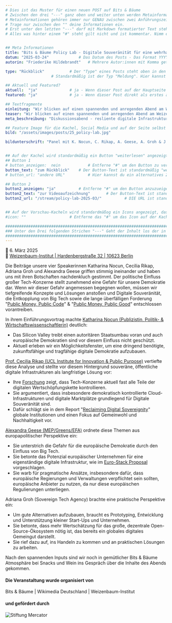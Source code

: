 ```yaml
---
# Dies ist das Muster für einen neuen POST auf Bits & Bäume
# Zwischen den drei "---" ganz oben und weiter unten werden Metainformationen eingetragen.
# Metainformationen gehören immer nur GENAU zwischen zwei Anführungszeichen.
# Trage nur zwischen den "" deine Informationen ein.
# Erst unter den letzten "---" darf mit Markdown formatierter Text stehen.
# Alles was hinter einem "#" steht gilt nicht und ist kommentar. Nimm ein "#" weg, wenn du die jeweilige information dahinter festlegen willst.


## Meta Informationen
title: "Bits & Bäume Policy Lab - Digitale Souveränität für eine wehrhafte Demokratie!"
datum: "2025-03-24" 			# Das Datum des Posts - Das Format YYYY-MM-DD muss eingehalten werden!
autorin: "Friederike Hildebrandt"	# Mehrere Autor:innen mit Komma getrennt

type: "Rückblick"			# Der "Type" eines Posts steht oben in den Kacheln und auf der Seite ganz oben.
					# Standardmäßig ist der Typ "Meldung". Hier kannst du das ändern z.B. "Bericht" oder "Jobangebot" etc.

## Aktuell und Featured?
aktuell:  "ja" 				# ja - Wenn dieser Post auf der Hauptseite unter Aktuelles auftauchen soll (falls er nicht featured ist)
featured: "ja"  			# ja - Wenn dieser Post direkt als erstes auf der Landing Page angezeigt werden soll, ansonsten "nein" oder Zeile löschen

## Textfragmente
einleitung: "Wir blicken auf einen spannenden und anregenden Abend am Weizenbaum-Institut zurück."				# Die Einleitung erscheint auf der Seite noch vor den Autor:innen und dem Feature Image
teaser: "Wir blicken auf einen spannenden und anregenden Abend am Weizenbaum-Institut zurück."				# Der Teaser wird auf den Kacheln als Anreißertext angezeigt.
meta_beschreibung: "Diskussionsabend - resliente digitale Infrastruktur - 6.3.2025 - Berlin" 			# ≤135 Zeichen Beschreibugnstext der in Social Media und Suchergebnissen unter dem Titel angezeigt wird (also extern)

## Feature Image für die Kachel, Social Media und auf der Seite selbst
bild: "/assets/images/posts/25_policy-lab.jpg"

bildunterschrift: "Panel mit K. Nocun, C. Rikap, A. Geese, A. Groh & J. Franke (von links)"


## Auf der Kachel wird standardmäßig ein Button "weiterlesen" angezeigt. Dieser kann hier angepasst oder versteckt werden
## Button 1
# button_anzeigen:  nein 			# Entferne "#" um den Button zu verstecken
button_text: "zum Rückblick"	# Der Button-Text ist standardmäßig "weiterlesen"
# button_url: "andere URL"			# Hier kannst du ein alternatives Ziel z.B. eine extern URL angeben

## Button 2
button2_anzeigen: "ja" 			# Entferne "#" um den Button anzuzueigen
button2_text: "zur Videoaufzeichnung"		# Der Button-Text ist standardmäßig "weiterlesen"
button2_url: "/stream/policy-lab-2025-03/"			# DIE URL ist standardmäßig die des Posts - Hier kannst du ein alternatives Ziel z.B. eine extern URL angeben


## Auf der Vorschau-Kacheln wird standardmäßog ein Icons angezeigt, das kann hier abgeschaltet werden.
#icon: ""					# Entferne das "#" um das Icon auf der Kachel auszuschalten

#########################################################################################################
### Unter den Drei folgenden Strichen "---" Geht der Inhalt los der in Markdown formatiert sein darf! ###
#########################################################################################################
---
```



📅 6. März 2025   
📍 [Weizenbaum-Institut | Hardenbergstraße 32 | 10623 Berlin](https://www.openstreetmap.org/node/4153700969)  


Die Beiträge unsere vier Speakerinnen Katharina Nocun, Cecilia Rikap, Adriana Groh und Alexandra Geese griffen stimmig ineinander und haben uns mit ihren Botschaften nachdenkluch gestimmt. Der politische Einfluss großer Tech-Konzerne stellt zunehmend eine Gefahr für unsere Demokratie dar. Wenn wir dieser Gefahr angemessen begegnen wollen, müssen wir tiefgreifende Konzepte und Lösungen anstoßen und Digitale Souveränität, die Entkopplung von Big Tech sowie die lange überfälligen Forderung "<a href="https://publiccode.eu/de/">Public Money, Public Code</a>" & "<a href="https://www.wikimedia.de/2019/en/themen/public-money-public-good/">Public Money, Public Good</a>" entschlossen vorantreiben.

In ihrem Einführungsvortrag machte <a href="https://kattascha.de/personliches/">Katharina Nocun (Publizistin, Politik- & Wirtschaftswissenschaftlerin)</a> deutlich:
* Das Silicon Valley treibt einen autoritären Staatsumbau voran und auch europäische Demokratien sind vor diesem Einfluss nicht geschützt.
* Aktuell erleben wir ein Möglichkeitsfenster, um eine dringend benötigte, zukunftsfähige und tragfähige digitale Demokratie aufzubauen.

<a href="https://profiles.ucl.ac.uk/94616-cecilia-rikap">Prof. Cecilia Rikap (UCL Institute for Innovation & Public Purpose)</a> vertiefte diese Analyse und stellte vor diesem Hintergrund souveräne, öffentliche digitale Infrastrukturen als langfristige Lösung vor:
* Ihre <a href="https://www.penguinrandomhouse.com/books/790833/the-rulers-by-cecilia-rikap/">Forschung</a> zeigt, dass Tech-Konzerne aktuell fast alle Teile der digitalen Wertschöpfungskette kontrollieren.
* Sie argumentiert, dass insbesondere demokratisch kontrollierte Cloud-Infrastrukturen und digitale Marktplätze grundlegend für Digitale Souveränität sind.
* Dafür schlägt sie in dem Report "<a href="https://www.ucl.ac.uk/bartlett/public-purpose/publications/2024/dec/reclaiming-digital-sovereignty">Reclaiming Digital Sovereignity</a>" globale Institutionen und einen Fokus auf Gemeinwohl und Nachhaltigkeit vor.

<a href="https://alexandrageese.eu/">Alexandra Geese (MEP/Greens/EFA)</a> ordnete diese Themen aus europapolitischer Perspektive ein:

* Sie unterstrich die Gefahr für die europäische Demokratie durch den Einfluss von Big Tech.
* Sie betonte das Potenzial europäischer Unternehmen für eine eigenständige digitale Infrastruktur, wie im <a href="https://euro-stack.eu/">Euro-Stack Proposal</a> vorgeschlagen.
* Sie warb für pragmatische Ansätze, insbesondere dafür, dass europäische Regierungen und Verwaltungen verpflichtet sein sollten, europäische Anbieter zu nutzen, da nur diese europäischen Regulierungen unterliegen.


Adriana Groh (Sovereign Tech Agency) brachte eine praktische Perspektive ein:

* Um gute Alternativen aufzubauen, braucht es Prototyping, Entwicklung und Unterstützung kleiner Start-Ups und Unternehmen.
* Sie betonte, dass mehr Wertschätzung für das große, dezentrale Open-Source-Ökosystem nötig ist, das bereits ein globales digitales Gemeingut darstellt.
* Sie rief dazu auf, ins Handeln zu kommen und an praktischen Lösungen zu arbeiten. 

Nach den spannenden Inputs sind wir noch in gemütlicher Bits & Bäume Atmosphäre bei Snacks und Wein ins Gespräch über die Inhalte des Abends gekommen.


#### Die Veranstaltung wurde organisiert von
Bits & Bäume   |   Wikimedia Deutschland   |   Weizenbaum-Institut

#### und gefördert durch
![Stiftung Mercator](/assets/images/foerderinnen/Stiftung_Mercator_Blau_RGB.png)


